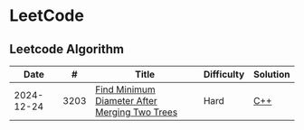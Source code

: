 # LeetCode
## Leetcode Algorithm

| Date         | #  | Title | Difficulty | Solution |
| ------------- | ------------- | -------------| -------------| -------------|
| 2024-12-24 | 3203 |  [Find Minimum Diameter After Merging Two Trees](https://leetcode.com/problems/find-minimum-diameter-after-merging-two-trees/description/) | Hard | [C++]([https://leetcode.com/problems/find-minimum-diameter-after-merging-two-trees/description/](https://github.com/jimmy-hsin/Leetcode-record/tree/main/c%2B%2B/3203.%20Find%20Minimum%20Diameter%20After%20Merging%20Two%20Trees)) |
  
